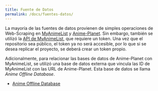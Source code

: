 ```yaml
---
title: Fuente de Datos
permalink: /docs/fuentes-datos/
---
```


La mayoría de las fuentes de datos provienen de simples operaciones de Web-Scraping en [MyAnimeList](https://myanimelist.net/) y [Anime-Planet](https://www.anime-planet.com/). Sin embargo, también se utilizó la [API de MyAnimeList](https://myanimelist.net/apiconfig/references/api/v2), que requiere un token. Una vez que el repositorio sea público, el token ya no será accesible, por lo que si se desea replicar el proyecto, se deberá crear un token propio.

Adicionalmente, para relacionar las bases de datos de Anime-Planet con MyAnimeList, se utilizó una base de datos externa que vincula las ID de MyAnimeList con las URL de Anime-Planet. Esta base de datos se llama *Anime Offline Database*.

- [Anime Offline Database](https://github.com/manami-project/anime-offline-database)
